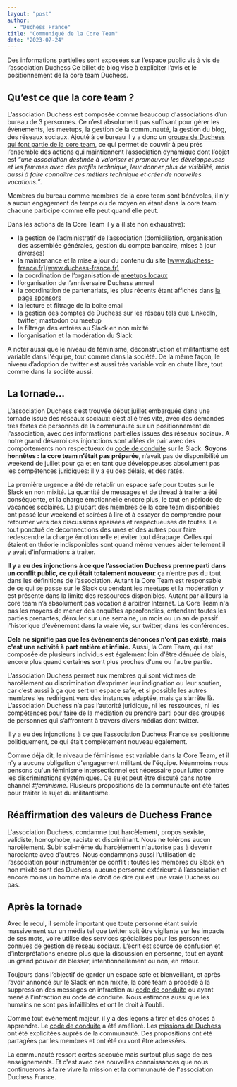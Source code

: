 ```yaml
---
layout: "post"
author:
  - "Duchess France"
title: "Communiqué de la Core Team"
date: "2023-07-24"
---
```


Des informations partielles sont exposées sur l’espace public vis à vis de l’association Duchess
Ce billet de blog vise à expliciter l’avis et le positionnement de la core team Duchess.

## Qu’est ce que la core team ?

L’association Duchess est composée comme beaucoup d'associations d’un bureau de 3 personnes.
Ce n’est absolument pas suffisant pour gérer les évènements, les meetups, la gestion de la communauté, la gestion du blog, des réseaux sociaux.
Ajouté à ce bureau il y a donc un [groupe de Duchess qui font partie de la core team](https://www.duchess-france.fr/core-team/), ce qui permet de couvrir à peu près l’ensemble des actions qui maintiennent l’association dynamique dont l’objet est *“une association destinée à valoriser et promouvoir les développeuses et les femmes avec des profils technique, leur donner plus de visibilité, mais aussi à faire connaître ces métiers technique et créer de nouvelles vocations.”*.

Membres du bureau comme membres de la core team sont bénévoles, il n’y a aucun engagement de temps ou de moyen en étant dans la core team : chacune participe comme elle peut quand elle peut.

Dans les actions de la Core Team il y a (liste non exhaustive):
- la gestion de l’administratif de l’association (domiciliation, organisation des assemblée générales, gestion du compte bancaire, mises à jour diverses)
- la maintenance et la mise à jour du contenu du site [www.duchess-france.fr](www.duchess-france.fr)
- la coordination de l’organisation de [meetups locaux](https://www.meetup.com/duchess-france-meetup/)
- l’organisation de l’anniversaire Duchess annuel
- la coordination de partenariats, les plus récents étant affichés dans [la page sponsors](https://www.duchess-france.fr/sponsors/)
- la lecture et filtrage de la boite email
- la gestion des comptes de Duchess sur les réseau tels que LinkedIn, twitter, mastodon ou meetup
- le filtrage des entrées au Slack en non mixité
- l’organisation et la modération du Slack

A noter aussi que le niveau de féminisme, déconstruction et militantisme est variable dans l'équipe, tout comme dans la société. De la même façon, le niveau d’adoption de twitter est aussi très variable voir en chute libre, tout comme dans la société aussi.

## La tornade…

L’association Duchess s’est trouvée début juillet embarquée dans une tornade issue des réseaux sociaux: c’est allé très vite, avec des demandes très fortes de personnes de la communauté sur un positionnement de l'association, avec des informations partielles issues des réseaux sociaux.
A notre grand désarroi ces injonctions sont allées de pair avec des comportements non respectueux du [code de conduite](https://www.duchess-france.fr/coc/) sur le Slack.
**Soyons honnêtes : la core team n’était pas préparée**, n’avait pas de disponibilité un weekend de juillet pour ça et en tant que développeuses absolument pas les compétences juridiques: il y a eu des délais, et des ratés.

La première urgence a été de rétablir un espace safe pour toutes sur le Slack en non mixité.
La quantité de messages et de thread à traiter a été conséquente, et la charge émotionnelle encore plus, le tout en période de vacances scolaires.
La plupart des membres de la core team disponibles ont passé leur weekend et soirées à lire et à essayer de comprendre pour retourner vers des discussions apaisées et respectueuses de toutes.
Le tout ponctué de déconnections des unes et des autres pour faire redescendre la charge émotionnelle et éviter tout dérapage.
Celles qui étaient en théorie indisponibles sont quand même venues aider tellement il y avait d’informations à traiter.

**Il y a eu des injonctions à ce que l’association Duchess prenne parti dans un conflit public, ce qui était totalement nouveau**: ça n’entre pas du tout dans les définitions de l’association.
Autant la Core Team est responsable de ce qui se passe sur le Slack ou pendant les meetups et la modération y est présente dans la limite des ressources disponibles.
Autant par ailleurs la core team n’a absolument pas vocation à arbitrer Internet.
La Core Team n'a pas les moyens de mener des enquêtes approfondies, entendant toutes les parties prenantes, dérouler sur une semaine, un mois ou un an de passif l'historique d'évènement dans la vraie vie, sur twitter, dans les conférences.

**Cela ne signifie pas que les événements dénoncés n'ont pas existé, mais c'est une activité à part entière et infinie.**
Aussi, la Core Team, qui est composée de plusieurs individus est également loin d'être dénuée de biais, encore plus quand certaines sont plus proches d'une ou l'autre partie.

L’association Duchess permet aux membres qui sont victimes de harcèlement ou discrimination d’exprimer leur indignation ou leur soutien, car c’est aussi à ça que sert un espace safe, et si possible les autres membres les redirigent vers des instances adaptée, mais ça s’arrête là.
L’association Duchess n’a pas l’autorité juridique, ni les ressources, ni les compétences pour faire de la médiation ou prendre parti pour des groupes de personnes qui s’affrontent à travers divers médias dont twitter.

Il y a eu des injonctions à ce que l’association Duchess France se positionne politiquement, ce qui était complètement nouveau également.

Comme déjà dit, le niveau de féminisme est variable dans la Core Team, et il n'y a aucune obligation d'engagement militant de l'équipe.
Néanmoins nous pensons qu'un féminisme intersectionnel est nécessaire pour lutter contre les discriminations systémiques. Ce sujet peut être discuté dans notre channel *#feminisme*.
Plusieurs propositions de la communauté ont été faites pour traiter le sujet du militantisme.

## Réaffirmation des valeurs de Duchess France

L'association Duchess, condamne tout harcèlement, propos sexiste, validiste, homophobe, raciste et discriminant.
Nous ne tolérons aucun harcèlement.
Subir soi-même du harcèlement n'autorise pas à devenir harcelante avec d'autres.
Nous condamnons aussi l’utilisation de l’association pour instrumenter ce conflit : toutes les membres du Slack en non mixité sont des Duchess, aucune personne extérieure à l’association et encore moins un homme n’a le droit de dire qui est une vraie Duchess ou pas.

## Après la tornade

Avec le recul, il semble important que toute personne étant suivie massivement sur un média tel que twitter soit être vigilante sur les impacts de ses mots, voire utilise des services spécialisés pour les personnes connues de gestion de réseau sociaux.
L’écrit est source de confusion et d’interprétations encore plus que la discussion en personne, tout en ayant un grand pouvoir de blesser, intentionnellement ou non, en retour.

Toujours dans l’objectif de garder un espace safe et bienveillant, et après l’avoir annoncé sur le Slack en non mixité, la core team a procédé à la suppression des messages en infraction au [code de conduite](https://www.duchess-france.fr/coc/) ou ayant mené à l’infraction au code de conduite.
Nous estimons aussi que les humains ne sont pas infaillibles et ont le droit à l’oubli.

Comme tout événement majeur, il y a des leçons à tirer et des choses à apprendre.
Le [code de conduite](https://www.duchess-france.fr/coc/) a été amélioré. Les [missions de Duchess](https://www.duchess-france.fr/a-propos/) ont été explicitées auprès de la communauté.
Des propositions ont été partagées par les membres et ont été ou vont être adressées.

La communauté ressort certes secouée mais surtout plus sage de ces enseignements.
Et c'est avec ces nouvelles connaissances que nous continuerons à faire vivre la mission et la communauté de l'association Duchess France.
